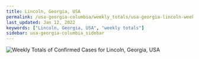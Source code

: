 ```yaml
---
title: Lincoln, Georgia, USA
permalink: /usa-georgia-columbia/weekly_totals/usa-georgia-lincoln-weekly_totals.html
last_updated: Jan 12, 2022
keywords: ["Lincoln, Georgia, USA", "weekly totals"]
sidebar: usa-georgia-columbia_sidebar
---
```


![Weekly Totals of Confirmed Cases for Lincoln, Georgia, USA](/covid_tracker/images/graphs/usa-georgia-lincoln-weekly_totals_graph.png)
